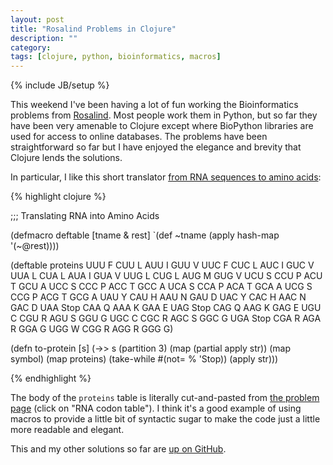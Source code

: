 ```yaml
---
layout: post
title: "Rosalind Problems in Clojure"
description: ""
category: 
tags: [clojure, python, bioinformatics, macros]
---
```

{% include JB/setup %}


This weekend I've been having a lot of fun working the Bioinformatics
problems from [Rosalind](http://rosalind.info/). Most people work them
in Python, but so far they have been very amenable to Clojure except
where BioPython libraries are used for access to online databases. The
problems have been straightforward so far but I have enjoyed the
elegance and brevity that Clojure lends the solutions. 

In particular, I like this short translator 
[from RNA sequences to amino acids](http://rosalind.info/problems/prot/):

{% highlight clojure %}

;;; Translating RNA into Amino Acids

(defmacro deftable [tname & rest]
  `(def ~tname (apply hash-map '(~@rest))))

(deftable proteins
  UUU F      CUU L      AUU I      GUU V
  UUC F      CUC L      AUC I      GUC V
  UUA L      CUA L      AUA I      GUA V
  UUG L      CUG L      AUG M      GUG V
  UCU S      CCU P      ACU T      GCU A
  UCC S      CCC P      ACC T      GCC A
  UCA S      CCA P      ACA T      GCA A
  UCG S      CCG P      ACG T      GCG A
  UAU Y      CAU H      AAU N      GAU D
  UAC Y      CAC H      AAC N      GAC D
  UAA Stop   CAA Q      AAA K      GAA E
  UAG Stop   CAG Q      AAG K      GAG E
  UGU C      CGU R      AGU S      GGU G
  UGC C      CGC R      AGC S      GGC G
  UGA Stop   CGA R      AGA R      GGA G
  UGG W      CGG R      AGG R      GGG G) 

(defn to-protein [s]
  (->> s
       (partition 3)
       (map (partial apply str))
       (map symbol)
       (map proteins)
       (take-while #(not= % 'Stop))
       (apply str)))

{% endhighlight %}

The body of the `proteins` table is literally cut-and-pasted from [the
problem page](http://rosalind.info/problems/prot/) (click on "RNA
codon table"). I think it's a good example of using macros to provide
a little bit of syntactic sugar to make the code just a little more
readable and elegant.

This and my other solutions so far are [up on GitHub](https://github.com/eigenhombre/rosalind).
